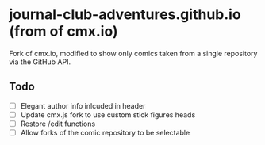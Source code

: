 # journal-club-adventures.github.io (from of cmx.io)

Fork of cmx.io, modified to show only comics taken from a single repository via the GitHub API. 



## Todo
- [ ] Elegant author info inlcuded in header
- [ ] Update cmx.js fork to use custom stick figures heads
- [ ] Restore /edit functions
- [ ] Allow forks of the comic repository to be selectable
